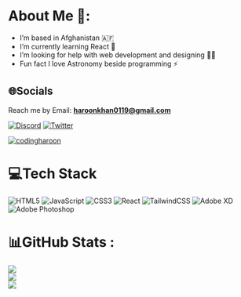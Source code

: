 # About Me 💫:
* I’m based in Afghanistan 🇦🇫 
* I’m currently learning React 🌱
* I’m looking for help with web development and designing 👨‍💻
* Fun fact I love Astronomy beside programming ⚡️


## 🌐Socials

Reach me by Email: **haroonkhan0119@gmail.com**

[![Discord](https://img.shields.io/badge/Discord-%237289DA.svg?logo=discord&logoColor=white)](htttps://discord.gg/Haroon#2251) [![Twitter](https://img.shields.io/badge/Twitter-%231DA1F2.svg?logo=Twitter&logoColor=white)](https://twitter.com/codingHaroon) 

<p align="left"> <a href="https://twitter.com/codingharoon" target="_blank"><img src="https://img.shields.io/twitter/follow/codingharoon?logo=twitter&style=for-the-badge" alt="codingharoon" /></a> </p>

# 💻Tech Stack
![HTML5](https://img.shields.io/badge/html5-%23E34F26.svg?style=for-the-badge&logo=html5&logoColor=white) ![JavaScript](https://img.shields.io/badge/javascript-%23323330.svg?style=for-the-badge&logo=javascript&logoColor=%23F7DF1E) ![CSS3](https://img.shields.io/badge/css3-%231572B6.svg?style=for-the-badge&logo=css3&logoColor=white) ![React](https://img.shields.io/badge/react-%2320232a.svg?style=for-the-badge&logo=react&logoColor=%2361DAFB) ![TailwindCSS](https://img.shields.io/badge/tailwindcss-%2338B2AC.svg?style=for-the-badge&logo=tailwind-css&logoColor=white) ![Adobe XD](https://img.shields.io/badge/Adobe%20XD-470137?style=for-the-badge&logo=Adobe%20XD&logoColor=#FF61F6) ![Adobe Photoshop](https://img.shields.io/badge/adobephotoshop-%2331A8FF.svg?style=for-the-badge&logo=adobephotoshop&logoColor=white)
# 📊GitHub Stats :
![](https://github-readme-stats.vercel.app/api?username=Haroonrules&theme=midnight-purple&hide_border=true&include_all_commits=true&count_private=false)<br/>
![](https://github-readme-streak-stats.herokuapp.com/?user=Haroonrules&theme=midnight-purple&hide_border=true)<br/>
![](https://github-readme-stats.vercel.app/api/top-langs/?username=Haroonrules&theme=midnight-purple&hide_border=true&include_all_commits=true&count_private=false&layout=compact)
